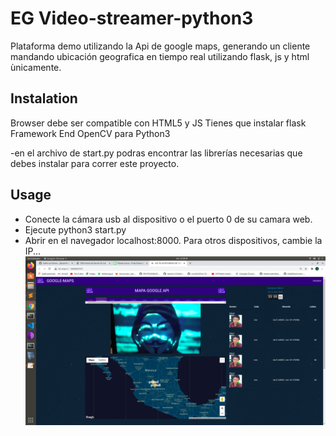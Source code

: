 # EG Video-streamer-python3

Plataforma demo utilizando la Api de google maps, generando un cliente mandando ubicación geografica  en tiempo real utilizando flask, js y html ùnicamente.

## Instalation
Browser debe ser compatible con HTML5 y JS
Tienes que instalar flask Framework End OpenCV para Python3

-en el archivo de start.py podras encontrar las librerías necesarias que debes instalar para correr este proyecto.

## Usage 

- Conecte la cámara usb al dispositivo o el puerto 0 de su camara web.
- Ejecute python3 start.py
- Abrir en el navegador localhost:8000. Para otros dispositivos, cambie la IP...
![Screenshot](cp.png)
